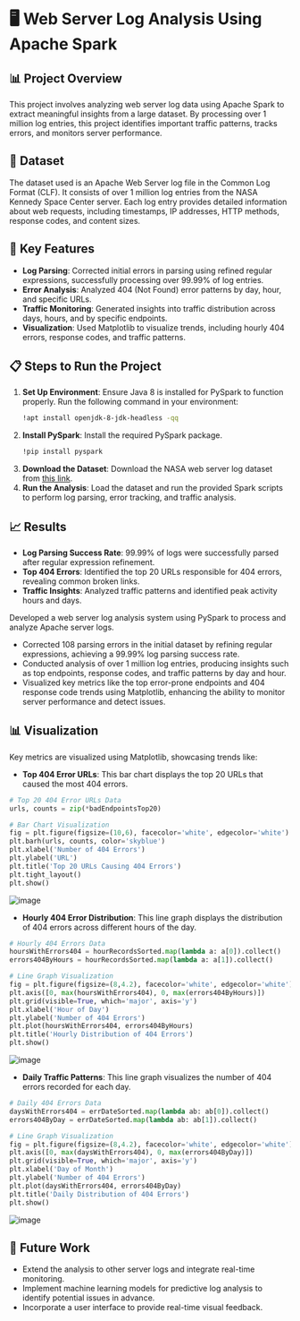 # 🖥️ Web Server Log Analysis Using Apache Spark

## 📊 Project Overview
This project involves analyzing web server log data using Apache Spark to extract meaningful insights from a large dataset. By processing over 1 million log entries, this project identifies important traffic patterns, tracks errors, and monitors server performance.

## 📁 Dataset
The dataset used is an Apache Web Server log file in the Common Log Format (CLF). It consists of over 1 million log entries from the NASA Kennedy Space Center server. Each log entry provides detailed information about web requests, including timestamps, IP addresses, HTTP methods, response codes, and content sizes.

## 🚀 Key Features
- **Log Parsing**: Corrected initial errors in parsing using refined regular expressions, successfully processing over 99.99% of log entries.
- **Error Analysis**: Analyzed 404 (Not Found) error patterns by day, hour, and specific URLs.
- **Traffic Monitoring**: Generated insights into traffic distribution across days, hours, and by specific endpoints.
- **Visualization**: Used Matplotlib to visualize trends, including hourly 404 errors, response codes, and traffic patterns.

## 📋 Steps to Run the Project
1. **Set Up Environment**: Ensure Java 8 is installed for PySpark to function properly. Run the following command in your environment:
    ```bash
    !apt install openjdk-8-jdk-headless -qq
    ```
2. **Install PySpark**: Install the required PySpark package.
    ```bash
    !pip install pyspark
    ```
3. **Download the Dataset**: Download the NASA web server log dataset from [this link](http://ita.ee.lbl.gov/html/contrib/NASA-HTTP.html).
4. **Run the Analysis**: Load the dataset and run the provided Spark scripts to perform log parsing, error tracking, and traffic analysis.

## 📈 Results
- **Log Parsing Success Rate**: 99.99% of logs were successfully parsed after regular expression refinement.
- **Top 404 Errors**: Identified the top 20 URLs responsible for 404 errors, revealing common broken links.
- **Traffic Insights**: Analyzed traffic patterns and identified peak activity hours and days.

 Developed a web server log analysis system using PySpark to process and analyze Apache server logs.
-	Corrected 108 parsing errors in the initial dataset by refining regular expressions, achieving a 99.99% log parsing success rate.
-	Conducted analysis of over 1 million log entries, producing insights such as top endpoints, response codes, and traffic patterns by day and hour.
-	Visualized key metrics like the top error-prone endpoints and 404 response code trends using Matplotlib, enhancing the ability to monitor server performance and detect issues.


## 📊 Visualization
Key metrics are visualized using Matplotlib, showcasing trends like:
- **Top 404 Error URLs**: This bar chart displays the top 20 URLs that caused the most 404 errors.

```python
# Top 20 404 Error URLs Data
urls, counts = zip(*badEndpointsTop20)

# Bar Chart Visualization
fig = plt.figure(figsize=(10,6), facecolor='white', edgecolor='white')
plt.barh(urls, counts, color='skyblue')
plt.xlabel('Number of 404 Errors')
plt.ylabel('URL')
plt.title('Top 20 URLs Causing 404 Errors')
plt.tight_layout()
plt.show()
```
![image](https://github.com/user-attachments/assets/489cd677-2f33-4826-afcd-2cd78a9bbf59)

- **Hourly 404 Error Distribution**: This line graph displays the distribution of 404 errors across different hours of the day.

```python
# Hourly 404 Errors Data
hoursWithErrors404 = hourRecordsSorted.map(lambda a: a[0]).collect()
errors404ByHours = hourRecordsSorted.map(lambda a: a[1]).collect()

# Line Graph Visualization
fig = plt.figure(figsize=(8,4.2), facecolor='white', edgecolor='white')
plt.axis([0, max(hoursWithErrors404), 0, max(errors404ByHours)])
plt.grid(visible=True, which='major', axis='y')
plt.xlabel('Hour of Day')
plt.ylabel('Number of 404 Errors')
plt.plot(hoursWithErrors404, errors404ByHours)
plt.title('Hourly Distribution of 404 Errors')
plt.show()
```
![image](https://github.com/user-attachments/assets/dab25119-2d05-46ef-a352-0c95492201d8)

- **Daily Traffic Patterns**: This line graph visualizes the number of 404 errors recorded for each day.
```python
# Daily 404 Errors Data
daysWithErrors404 = errDateSorted.map(lambda ab: ab[0]).collect()
errors404ByDay = errDateSorted.map(lambda ab: ab[1]).collect()

# Line Graph Visualization
fig = plt.figure(figsize=(8,4.2), facecolor='white', edgecolor='white')
plt.axis([0, max(daysWithErrors404), 0, max(errors404ByDay)])
plt.grid(visible=True, which='major', axis='y')
plt.xlabel('Day of Month')
plt.ylabel('Number of 404 Errors')
plt.plot(daysWithErrors404, errors404ByDay)
plt.title('Daily Distribution of 404 Errors')
plt.show()
```
![image](https://github.com/user-attachments/assets/c1e4c144-35e6-4df2-9c27-2176e424d62f)

## 🔮 Future Work
- Extend the analysis to other server logs and integrate real-time monitoring.
- Implement machine learning models for predictive log analysis to identify potential issues in advance.
- Incorporate a user interface to provide real-time visual feedback.

